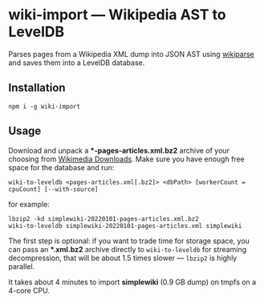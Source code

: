 # wiki-import — Wikipedia AST to LevelDB

Parses pages from a Wikipedia XML dump into JSON AST using [wikiparse](https://github.com/yuryshulaev/wikiparse) and saves them into a LevelDB database.

## Installation

```
npm i -g wiki-import
```

## Usage

Download and unpack a **\*-pages-articles.xml.bz2** archive of your choosing from [Wikimedia Downloads](https://dumps.wikimedia.org/backup-index.html). Make sure you have enough free space for the database and run:

```
wiki-to-leveldb <pages-articles.xml[.bz2]> <dbPath> [workerCount = cpuCount] [--with-source]
```

for example:

```
lbzip2 -kd simplewiki-20220101-pages-articles.xml.bz2
wiki-to-leveldb simplewiki-20220101-pages-articles.xml simplewiki
```

The first step is optional: if you want to trade time for storage space, you can pass an **\*.xml.bz2** archive directly to `wiki-to-leveldb` for streaming decompression, that will be about 1.5 times slower — `lbzip2` is highly parallel.

It takes about 4 minutes to import **simplewiki** (0.9 GB dump) on tmpfs on a 4-core CPU.

